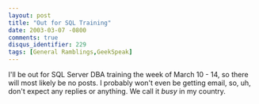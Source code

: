 ```yaml
---
layout: post
title: "Out for SQL Training"
date: 2003-03-07 -0800
comments: true
disqus_identifier: 229
tags: [General Ramblings,GeekSpeak]
---
```

I'll be out for SQL Server DBA training the week of March 10 - 14, so
there will most likely be no posts. I probably won't even be getting
email, so, uh, don't expect any replies or anything. We call it *busy*
in my country.
